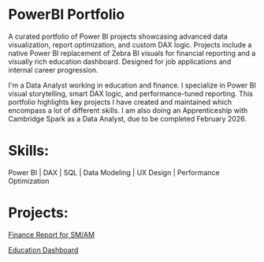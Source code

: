 # PowerBI Portfolio
A curated portfolio of Power BI projects showcasing advanced data visualization, report optimization, and custom DAX logic. Projects include a native Power BI replacement of Zebra BI visuals for financial reporting and a visually rich education dashboard. Designed for job applications and internal career progression.

I'm a Data Analyst working in education and finance. I specialize in Power BI visual storytelling, smart DAX logic, and performance-tuned reporting. 
This portfolio highlights key projects I have created and maintained which encompass a lot of different skills.
I am also doing an Apprenticeship with Cambridge Spark as a Data Analyst, due to be completed February 2026.

# Skills:
Power BI | DAX | SQL | Data Modeling | UX Design | Performance Optimization

# Projects:
[Finance Report for SM/AM](projects/finance-zebrabi_conversion.md)

[Education Dashboard](projects/MIS_Dashboard.md)
